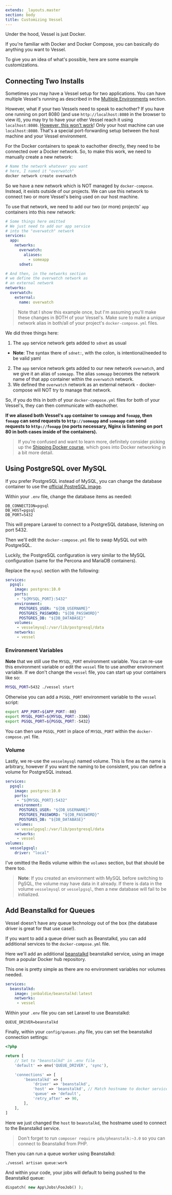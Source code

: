 ```yaml
---
extends: _layouts.master
section: body
title: Customizing Vessel
---
```


<p class="intro">Under the hood, Vessel is just Docker.</p>

If you're familiar with Docker and Docker Compose, you can basically do anything you want to Vessel.

To give you an idea of what's possible, here are some example customizations.

<a name="network" id="network"></a>
## Connecting Two Installs

Sometimes you may have a Vessel setup for two applications. You can have multiple Vessel's running as described in the [Multiple Environments](https://vessel.shippingdocker.com/docs/everyday-usage/#multiple-environments) section.

However, what if your two Vessels need to speak to eachother? If you have one running on port 8080 (and use `http://localhost:8080` in the browser to view it), you may try to have your other Vessel reach it using `localhost:8080`. [However, this won't work](https://serversforhackers.com/c/dckr-localhost)! Only your host machine can use `localhost:8080`. That's a special port-forwarding setup between the host machine and your Vessel environment.

For the Docker containers to speak to eachother directly, they need to be connected over a Docker network. So, to make this work, we need to manually create a new network:

```bash
# Name the network whatever you want
# here, I named it "overwatch"
docker network create overwatch
```

So we have a new network which is NOT managed by `docker-compose`. Instead, it exists outside of our projects. We can use this network to connect two or more Vessel's being used on our host machine.

To use that network, we need to add our two (or more) projects' `app` containers into this new network:

```yml
# Some things here omitted
# We just need to add our app service
# into the "overwatch" network
services:
  app:
    networks:
      overwatch:
        aliases:
          - someapp
      sdnet:

# And then, in the networks section
# we define the overwatch network as
# an external network
networks:
  overwatch:
    external:
      name: overwatch
```

> Note that I show this example once, but I'm assuming you'll make these changes in BOTH of your Vessel's. Make sure to make a *unique* network alias in both/all of your project's `docker-compose.yml` files.

We did three things here:

1. The `app` service network gets added to `sdnet` as usual
  - **Note**: The syntax there of `sdnet:`, with the colon, is intentional/needed to be valid yaml
2. The `app` service network gets added to our new network `overwatch`, and we give it an alias of `someapp`. The alias `someapp` becomes the network name of that app container within the `overwatch` network.
3. We defined the `overwatch` network as an external network - docker-compose will NOT try to manage that network.

So, if you do this in both of your `docker-compose.yml` files for both of your Vessel's, they can then communicate with eachother.

**If we aliased both Vessel's `app` container to `someapp` and `fooapp`, then `fooapp` can send requests to `http://someapp` and `someapp` can send requests to `http://fooapp` (no ports necessary, Nginx is listening on port 80 in both cases inside of the containers).**

> If you're confused and want to learn more, definitely consider picking up the [Shipping Docker course](https://serversforhackers.com/shipping-docker), which goes into Docker networking in a bit more detail.

<a name="pgsql" id="pgsql"></a>
## Using PostgreSQL over MySQL

If you prefer PostgreSQL instead of MySQL, you can change the database container to use the [official PostreSQL image](https://hub.docker.com/_/postgres/).

Within your `.env` file, change the database items as needed:

```
DB_CONNECTION=pgsql
DB_HOST=pgsql
DB_PORT=5432
```

This will prepare Laravel to connect to a PostgreSQL database, listening on port 5432.

Then we'll edit the `docker-compose.yml` file to swap MySQL out with PostgreSQL.

Luckily, the PostgreSQL configuration is very similar to the MySQL configuration (same for the Percona and MariaDB containers).

Replace the `mysql` section with the following:

```yaml
services:
  pgsql:
    image: postgres:10.0
    ports:
     - "${MYSQL_PORT}:5432"
    environment:
      POSTGRES_USER: "${DB_USERNAME}"
      POSTGRES_PASSWORD: "${DB_PASSWORD}"
      POSTGRES_DB: "${DB_DATABASE}"
    volumes:
     - vesselmysql:/var/lib/postgresql/data
    networks:
     - vessel
```

### Environment Variables

**Note** that we still use the `MYSQL_PORT` environment variable. You can re-use this environment variable or edit the `vessel` file to use another environment variable. If we don't change the `vessel` file, you can start up your containers like so:

```bash
MYSQL_PORT=5432 ./vessel start
```

Otherwise you can add a `PGSQL_PORT` environment variable to the `vessel` script:

```bash
export APP_PORT=${APP_PORT:-80}
export MYSQL_PORT=${MYSQL_PORT:-3306}
export PGSQL_PORT=${PGSQL_PORT:-5432}
```

You can then use `PGSQL_PORT` in place of `MYSQL_PORT` within the `docker-compose.yml` file.

### Volume

Lastly, we re-use the `vesselmysql` named volume. This is fine as the name is arbitrary, however if you want the naming to be consistent, you can define a volume for PostgreSQL instead.

```yaml
services:
  pgsql:
    image: postgres:10.0
    ports:
     - "${MYSQL_PORT}:5432"
    environment:
      POSTGRES_USER: "${DB_USERNAME}"
      POSTGRES_PASSWORD: "${DB_PASSWORD}"
      POSTGRES_DB: "${DB_DATABASE}"
    volumes:
     - vesselpgsql:/var/lib/postgresql/data
    networks:
     - vessel
volumes:
  vesselpgsql:
    driver: "local"
```

I've omitted the Redis volume within the `volumes` section, but that should be there too.

> **Note**: If you created an environment with MySQL before switching to PgSQL, the volume may have data in it already. If there is data in the volume `vesselmysql` or `vesselpgsql`, then a new database will fail to be initialized.

<a name="beanstalkd" id="beanstalkd"></a>
## Add Beanstalkd for Queues

Vessel doesn't have any queue technology out of the box (the database driver is great for that use case!).

If you want to add a queue driver such as Beanstalkd, you can add additional services to the `docker-compose.yml` file.

Here we'll add an additional [beanstalkd](https://hub.docker.com/r/jonbaldie/beanstalkd/) beanstalkd service, using an image from a popular Docker hub repository.

This one is pretty simple as there are no environment variables nor volumes needed.

```yaml
services:
  beanstalkd:
    image: jonbaldie/beanstalkd:latest
    networks:
     - vessel
```

Within your `.env` file you can set Laravel to use Beanstalkd:

```
QUEUE_DRIVER=beanstalkd
```

Finally, within your `config/queues.php` file, you can set the beanstalkd connection settings:

```php
<?php

return [
    // Set to "beanstalkd" in .env file
    'default' => env('QUEUE_DRIVER', 'sync'),

    'connections' => [
        'beanstalkd' => [
            'driver' => 'beanstalkd',
            'host' => 'beanstalkd', // Match hostname to docker service name
            'queue' => 'default',
            'retry_after' => 90,
        ],
    ],
]
```

Here we just changed the `host` to `beanstalkd`, the hostname used to connect to the Beanstalkd service.

> Don't forget to run `composer require pda/pheanstalk:~3.0` so you can connect to Beanstalkd from PHP.

Then you can run a queue worker using Beanstalkd:

```bash
./vessel artisan queue:work
```

And within your code, your jobs will default to being pushed to the Beanstalkd queue:

```php
dispatch( new App\Jobs\FooJob() );
```
